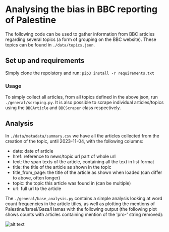 # Analysing the bias in BBC reporting of Palestine
The following code can be used to gather information from BBC articles regarding several topics (a form of grouping on the BBC website). These topics can be found in ```./data/topics.json```. 

## Set up and requirements
Simply clone the repoistory and run:
```pip3 install -r requirements.txt```

### Usage

To simply collect all articles, from all topics defined in the above json, run  ```./general/scraping.py```. It is also possible to scrape individual articles/topics using the ```BBCArticle``` and ```BBCScraper``` class respectively.

## Analysis 

In ```./data/metadata/summary.csv``` we have all the articles collected from the creation of the topic, until 2023-11-04, with the following columns:
* date: date of article
* href: reference to news/topic url part of whole url
* text: the span texts of the article, containing all the text in list format
* title: the title of the article as shown in the topic
* title_from_page: the title of the article as shown when loaded (can differ to above, often longer)
* topic: the topic this article was found in (can be multiple)
* url: full url to the article

The ```./general/base_analysis.py``` contains a simple analysis looking at word count frequencies in the article titles, as well as plotting the mentions of Palestine/Israel/Gaza/Hamas with the following output (the following plot shows counts with articles containing mention of the 'pro-' string removed):

![alt text](./outputs/word_bank_mentions.png "Title")
